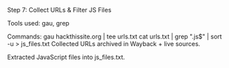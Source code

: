 Step 7: Collect URLs & Filter JS Files

Tools used: gau, grep

Commands:
gau hackthissite.org | tee urls.txt
cat urls.txt | grep "\.js$" | sort -u > js_files.txt
Collected URLs archived in Wayback + live sources.

Extracted JavaScript files into js_files.txt.
